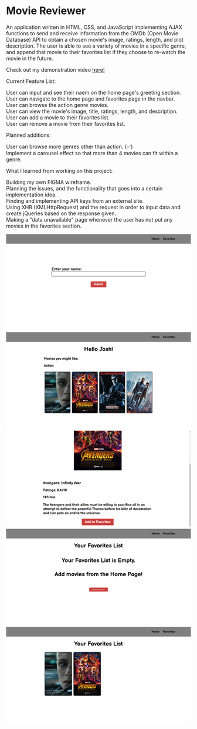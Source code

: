 # Movie Reviewer

An application written in HTML, CSS, and JavaScript implementing AJAX functions to send and receive information from the OMDb (Open Movie Database) API to obtain a chosen movie's image, ratings, length, and plot description. The user is able to see a variety of movies in a specific genre, and append that movie to their favorites list if they choose to re-watch the movie in the future.

Check out my demonstration video [here!](https://www.youtube.com/watch?v=Ck2nSHmCJkI&feature=youtu.be)

Current Feature List:

User can input and see their naem on the home page's greeting section.<br />
User can navigate to the home page and favorites page in the navbar.<br />
User can browse the action genre movies.<br />
User can view the movie's image, title, ratings, length, and description.<br />
User can add a movie to their favorites list.<br />
User can remove a movie from their favorites list.<br />

Planned additions:

User can browse more genres other than action. (:white_check_mark:) </br>
Implement a carousel effect so that more than 4 movies can fit within a genre.<br />

What I learned from working on this project:

Building my own FIGMA wireframe.<br />
Planning the issues, and the functionality that goes into a certain implementation idea.<br />
Finding and implementing API keys from an external site.<br />
Using XHR (XMLHttpRequest) and the request in order to input data and create jQueries based on the response given.<br />
Making a "data unavailable" page whenever the user has not put any movies in the favorites section.<br />

![Login Page](/images/ss1.png)
![Home Page](/images/home.png)
![Descriptions Page](images/description.png)
![Empty Favorites Page](/images/emptyfavorites.png)
![Favorites Page](images/favorites.png)
